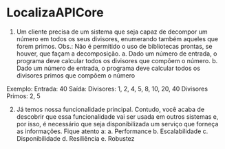 # LocalizaAPICore

1.	Um cliente precisa de um sistema que seja capaz de decompor um número em todos os seus divisores, enumerando também aqueles que forem primos. Obs.: 
    Não é permitido o uso de bibliotecas prontas, se houver, que façam a decomposição. 
a.	Dado um número de entrada, o programa deve calcular todos os divisores que compõem o número. 
b.	Dado um número de entrada, o programa deve calcular todos os divisores primos que compõem o número

Exemplo: 
Entrada: 40 
Saída: Divisores: 1, 2, 4, 5, 8, 10, 20, 40 
       Divisores Primos: 2, 5 

2.	Já temos nossa funcionalidade principal. Contudo, você acaba de descobrir que essa funcionalidade vai ser usada em outros sistemas e, por isso, 
    é necessário que seja disponibilizada um serviço que forneça as informações. Fique atento a: 
a.	Performance 
b.	Escalabilidade 
c.	Disponibilidade 
d.	Resiliência 
e.	Robustez 
